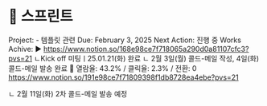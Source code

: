 # 🚩 스프린트

Project: - 템플릿 관련
Due: February 3, 2025
Next Action: 진행 중
Works Achive: ▶️ https://www.notion.so/168e98ce7f718065a290d0a81107cfc3?pvs=21
 ㄴKick off 미팅ㅣ25.01.21(화) 완료
 ㄴ 2월 3일(월) 콜드-메일 작성, 4일(화) 콜드-메일 발송 완료
  🎯 열람율: 43.2% / 클릭율: 2.3% / 전환: 0
https://www.notion.so/191e98ce7f71809398f1db8728ea4ebe?pvs=21

 ㄴ 2월 11일(화) 2차 콜드-메일 발송 예정